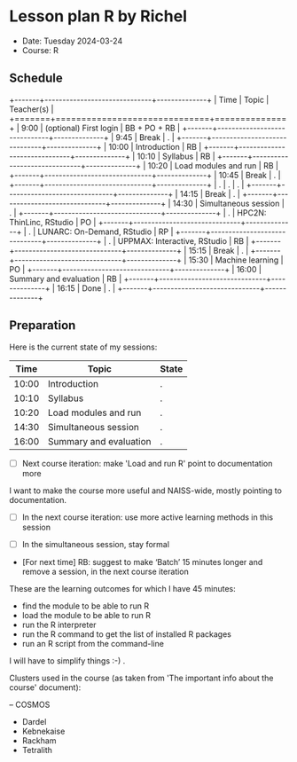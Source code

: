 # Lesson plan R by Richel

- Date: Tuesday 2024-03-24
- Course: R

## Schedule

+-------+------------------------------+--------------+
| Time  | Topic                        | Teacher(s)   |
+=======+==============================+==============+
| 9:00  | (optional) First login       | BB + PO + RB |
+-------+------------------------------+--------------+
| 9:45  | Break                        | .            |
+-------+------------------------------+--------------+
| 10:00 | Introduction                 | RB           |
+-------+------------------------------+--------------+
| 10:10 | Syllabus                     | RB           |
+-------+------------------------------+--------------+
| 10:20 | Load modules and run         | RB           |
+-------+------------------------------+--------------+
| 10:45 | Break                        | .            |
+-------+------------------------------+--------------+
| .     | .                            | .            |
+-------+------------------------------+--------------+
| 14:15 | Break                        | .            |
+-------+------------------------------+--------------+
| 14:30 | Simultaneous session         | .            |
+-------+------------------------------+--------------+
| .     | HPC2N: ThinLinc, RStudio     | PO           |
+-------+------------------------------+--------------+
| .     | LUNARC: On-Demand, RStudio   | RP           |
+-------+------------------------------+--------------+
| .     | UPPMAX: Interactive, RStudio | RB           |
+-------+------------------------------+--------------+
| 15:15 | Break                        | .            |
+-------+------------------------------+--------------+
| 15:30 | Machine learning             | PO           |
+-------+------------------------------+--------------+
| 16:00 | Summary and evaluation       | RB           |
+-------+------------------------------+--------------+
| 16:15 | Done                         | .            |
+-------+------------------------------+--------------+

## Preparation

Here is the current state of my sessions:

Time  | Topic                   | State
------|-------------------------|------
10:00 | Introduction            |.
10:10 | Syllabus                |.
10:20 | Load modules and run    |.
14:30 | Simultaneous session    |.
16:00 | Summary and evaluation  |.

- [ ] Next course iteration: make 'Load and run R' point to documentation more

I want to make the course more useful and NAISS-wide, mostly pointing
to documentation.

- [ ] In the next course iteration: use more active learning methods in this
  session

- [ ] In the simultaneous session, stay formal

- [For next time] RB: suggest to make ‘Batch’ 15 minutes longer
  and remove a session, in the next course iteration

These are the learning outcomes for which I have 45 minutes:

- find the module to be able to run R
- load the module to be able to run R
- run the R interpreter
- run the R command to get the list of installed R packages
- run an R script from the command-line

I will have to simplify things :-) .

Clusters used in the course (as taken from 'The important info about
the course' document):

– COSMOS

- Dardel
- Kebnekaise
- Rackham
- Tetralith


